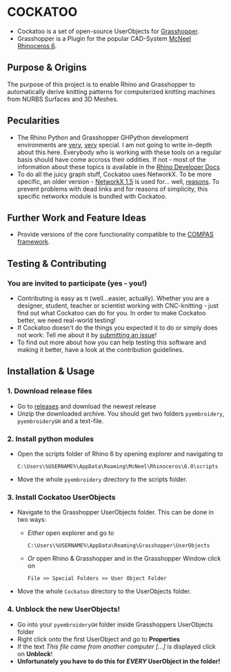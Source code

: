 # COCKATOO

- Cockatoo is a set of open-source UserObjects for [Grasshopper](https://www.rhino3d.com/6/new/grasshopper).
- Grasshopper is a Plugin for the popular CAD-System [McNeel Rhinoceros 6](https://www.rhino3d.com/).

## Purpose & Origins

The purpose of this project is to enable Rhino and Grasshopper to automatically derive knitting patterns for computerized knitting machines from NURBS Surfaces and 3D Meshes.

## Pecularities

- The Rhino Python and Grasshopper GHPython development environments are [very](https://developer.rhino3d.com/guides/rhinopython/what-is-rhinopython/), [very](https://developer.rhino3d.com/guides/rhinopython/ghpython-component/) special. I am not going to write in-depth about this here. Everybody who is working with these tools on a regular basis should have come accross their oddities. If not - most of the information about these topics is available in the [Rhino Developer Docs](https://developer.rhino3d.com/)
- To do all the juicy graph stuff, Cockatoo uses NetworkX. To be more specific, an older version - [NetworkX 1.5](https://networkx.github.io/documentation/networkx-1.5/) is used for... well, [reasons](https://www.grasshopper3d.com/forum/topics/ghpython-ironpython-engine-frames). To prevent problems with dead links and for reasons of simplicity, this specific networkx module is bundled with Cockatoo.

## Further Work and Feature Ideas

- Provide versions of the core functionality compatible to the [COMPAS framework](https://github.com/compas-dev/compas).

## Testing & Contributing

### You are invited to participate (yes - you!)

- Contributing is easy as π (well...easier, actually). Whether you are a designer, student, teacher or scientist working with CNC-knitting - just find out what Cockatoo can do for you. In order to make Cockatoo better, we need real-world testing!
- If Cockatoo doesn't do the things you expected it to do or simply does not work: Tell me about it by [submitting an issue](https://github.com/fstwn/Cockatoo/issues/)!
- To find out more about how you can help testing this software and making it better, have a look at the contribution guidelines.

## Installation & Usage

### 1. Download release files

- Go to [releases](https://github.com/fstwn/pyembroideryGH/releases) and download the newest release
- Unzip the downloaded archive. You should get two folders `pyembroidery`, `pyembroideryGH` and a text-file.

### 2. Install python modules

- Open the scripts folder of Rhino 6 by opening explorer and navigating to
  
  `C:\Users\%USERNAME%\AppData\Roaming\McNeel\Rhinoceros\6.0\scripts`
- Move the whole `pyembroidery` directory to the scripts folder.

### 3. Install Cockatoo UserObjects

- Navigate to the Grasshopper UserObjects folder. This can be done in two ways:
  - *Either* open explorer and go to
    
    `C:\Users\%USERNAME%\AppData\Roaming\Grasshopper\UserObjects`
  - *Or* open Rhino & Grasshopper and in the Grasshopper Window click on

    `File >> Special Folders >> User Object Folder`
- Move the whole `Cockatoo` directory to the UserObjects folder.

### 4. Unblock the new UserObjects!

- Go into your `pyembroideryGH` folder inside Grasshoppers UserObjects folder
- Right click onto the first UserObject and go to **Properties**
- If the text *This file came from another computer [...]* is displayed click on **Unblock**!
- **Unfortunately you have to do this for _EVERY_ UserObject in the folder!**

